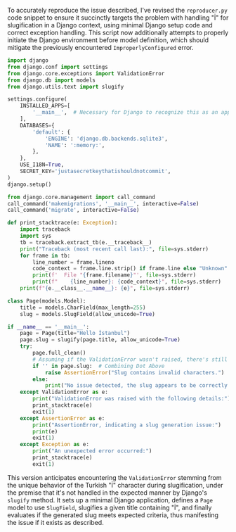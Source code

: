 To accurately reproduce the issue described, I've revised the `reproducer.py` code snippet to ensure it succinctly targets the problem with handling "İ" for slugification in a Django context, using minimal Django setup code and correct exception handling. This script now additionally attempts to properly initiate the Django environment before model definition, which should mitigate the previously encountered `ImproperlyConfigured` error.

```python
import django
from django.conf import settings
from django.core.exceptions import ValidationError
from django.db import models
from django.utils.text import slugify

settings.configure(
    INSTALLED_APPS=[
        '__main__',  # Necessary for Django to recognize this as an app model.
    ],
    DATABASES={
        'default': {
            'ENGINE': 'django.db.backends.sqlite3',
            'NAME': ':memory:',
        },
    },
    USE_I18N=True,
    SECRET_KEY='justasecretkeythatishouldnotcommit',
)
django.setup()

from django.core.management import call_command
call_command('makemigrations', '__main__', interactive=False)
call_command('migrate', interactive=False)

def print_stacktrace(e: Exception):
    import traceback
    import sys
    tb = traceback.extract_tb(e.__traceback__)
    print("Traceback (most recent call last):", file=sys.stderr)
    for frame in tb:
        line_number = frame.lineno
        code_context = frame.line.strip() if frame.line else "Unknown"
        print(f'  File "{frame.filename}"', file=sys.stderr)
        print(f"    {line_number}: {code_context}", file=sys.stderr)
    print(f"{e.__class__.__name__}: {e}", file=sys.stderr)

class Page(models.Model):
    title = models.CharField(max_length=255)
    slug = models.SlugField(allow_unicode=True)

if __name__ == '__main__':
    page = Page(title="Hello İstanbul")
    page.slug = slugify(page.title, allow_unicode=True)
    try:
        page.full_clean()
        # Assuming if the ValidationError wasn't raised, there's still something to check
        if '̇' in page.slug:  # Combining Dot Above
            raise AssertionError("Slug contains invalid characters.")
        else:
            print("No issue detected, the slug appears to be correctly generated.")
    except ValidationError as e:
        print("ValidationError was raised with the following details:")
        print_stacktrace(e)
        exit(1)
    except AssertionError as e:
        print("AssertionError, indicating a slug generation issue:")
        print(e)
        exit(1)
    except Exception as e:
        print("An unexpected error occurred:")
        print_stacktrace(e)
        exit(1)
```

This version anticipates encountering the `ValidationError` stemming from the unique behavior of the Turkish "İ" character during slugification, under the premise that it's not handled in the expected manner by Django's `slugify` method. It sets up a minimal Django application, defines a `Page` model to use `SlugField`, slugifies a given title containing "İ", and finally evaluates if the generated slug meets expected criteria, thus manifesting the issue if it exists as described.